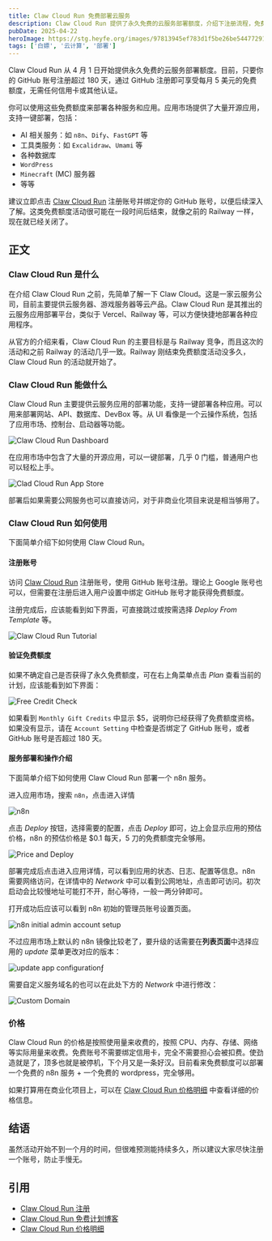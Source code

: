 ```yaml
---
title: Claw Cloud Run 免费部署云服务
description: Claw Cloud Run 提供了永久免费的云服务部署额度，介绍下注册流程，免费策略，以及如何部署、使用等。
pubDate: 2025-04-22
heroImage: https://stg.heyfe.org/images/97813945ef783d1f5be26be544772915a00e026d7be2acbf26d8268a0538dd67.jpg
tags: ['白嫖', '云计算', '部署']
---
```


Claw Cloud Run 从 4 月 1 日开始提供永久免费的云服务部署额度。目前，只要你的 GitHub 账号注册超过 180 天，通过 GitHub 注册即可享受每月 5 美元的免费额度，无需任何信用卡或其他认证。

你可以使用这些免费额度来部署各种服务和应用。应用市场提供了大量开源应用，支持一键部署，包括：

-   AI 相关服务：如 `n8n`、`Dify`、`FastGPT` 等
-   工具类服务：如 `Excalidraw`、`Umami` 等
-   各种数据库
-   `WordPress`
-   `Minecraft` (MC) 服务器
-   等等

建议立即点击 [Claw Cloud Run](https://console.run.claw.cloud/signin?link=DNH1CAF5LX42) 注册账号并绑定你的 GitHub 账号，以便后续深入了解。这类免费额度活动很可能在一段时间后结束，就像之前的 Railway 一样，现在就已经关闭了。

## 正文

### Claw Cloud Run 是什么

在介绍 Claw Cloud Run 之前，先简单了解一下 Claw Cloud。这是一家云服务公司，目前主要提供云服务器、游戏服务器等云产品。Claw Cloud Run 是其推出的云服务应用部署平台，类似于 Vercel、Railway 等，可以方便快捷地部署各种应用程序。

从官方的介绍来看，Claw Cloud Run 的主要目标是与 Railway 竞争，而且这次的活动和之前 Railway 的活动几乎一致。Railway 刚结束免费额度活动没多久，Claw Cloud Run 的活动就开始了。

### Claw Cloud Run 能做什么

Claw Cloud Run 主要提供云服务应用的部署功能，支持一键部署各种应用。可以用来部署网站、API、数据库、DevBox 等。从 UI 看像是一个云操作系统，包括了应用市场、控制台、启动器等功能。

![Claw Cloud Run Dashboard](https://stg.heyfe.org/images/f2136932b2192871ff5b6fec5390f2a39b8b1cffa77043f8f86fb151db52cf74.png)

在应用市场中包含了大量的开源应用，可以一键部署，几乎 0 门槛，普通用户也可以轻松上手。

![Clad Cloud Run App Store](https://stg.heyfe.org/images/731ed1764a83541e028b7c9e3ca19b492d8666f4c37b5076590e087a879321b6.png)

部署后如果需要公网服务也可以直接访问，对于非商业化项目来说是相当够用了。

### Claw Cloud Run 如何使用

下面简单介绍下如何使用 Claw Cloud Run。

#### 注册账号

访问 [Claw Cloud Run](https://console.run.claw.cloud/signin?link=DNH1CAF5LX42) 注册账号，使用 GitHub 账号注册。理论上 Google 账号也可以，但需要在注册后进入用户设置中绑定 GitHub 账号才能获得免费额度。

注册完成后，应该能看到如下界面，可直接跳过或按需选择 _Deploy From Template_ 等。

![Claw Cloud Run Tutorial](https://stg.heyfe.org/images/df0bb6c47c9d1905a3b4afadf234b59b633dcf3b3d940e1cb7134f100553c396.png)

#### 验证免费额度

如果不确定自己是否获得了永久免费额度，可在右上角菜单点击 _Plan_ 查看当前的计划，应该能看到如下界面：

![Free Credit Check](https://stg.heyfe.org/images/20c09b836cc4725ac4f35c72fb08482cda1e61e71bec021005700a8017296cbe.png)

如果看到 `Monthly Gift Credits` 中显示 $5，说明你已经获得了免费额度资格。如果没有显示，请在 `Account Setting` 中检查是否绑定了 GitHub 账号，或者 GitHub 账号是否超过 180 天。

#### 服务部署和操作介绍

下面简单介绍下如何使用 Claw Cloud Run 部署一个 n8n 服务。

进入应用市场，搜索 `n8n`，点击进入详情

![n8n](https://stg.heyfe.org/images/733146ba129394f1d63eca81a4af0e9383fc9d8aaaff9e6ab3afdcd34a7423b3.png)

点击 _Deploy_ 按钮，选择需要的配置，点击 _Deploy_ 即可，边上会显示应用的预估价格，n8n 的预估价格是 $0.1 每天，5 刀的免费额度完全够用。

![Price and Deploy](https://stg.heyfe.org/images/5a98ca9270fab80a7837fcc64a1ea25b4f5ecb2f543147923c8c9a4f96643a7f.png)

部署完成后点击进入应用详情，可以看到应用的状态、日志、配置等信息。n8n 需要网络访问，在详情中的 _Network_ 中可以看到公网地址，点击即可访问。初次启动会比较慢地址可能打不开，耐心等待，一般一两分钟即可。

打开成功后应该可以看到 n8n 初始的管理员账号设置页面。

![n8n initial admin account setup](https://stg.heyfe.org/images/70551f4a9cba4c2fc31ca39ff544287743985944067e3e4b93e4708fb3175dbd.png)

不过应用市场上默认的 n8n 镜像比较老了，要升级的话需要在**列表页面**中选择应用的 _update_ 菜单更改对应的版本：

![update app configurationƒ](https://stg.heyfe.org/images/6936f58b90a961889cc62a5d7b0e14fc4587dd5d4b08d8b45b13198752596f7f.png)

需要自定义服务域名的也可以在此处下方的 _Network_ 中进行修改：

![Custom Domain](https://stg.heyfe.org/images/35605df6284264d6539968503d53052a66c7532835dd5d5a716fe697b384e0fa.png)

### 价格

Claw Cloud Run 的价格是按照使用量来收费的，按照 CPU、内存、存储、网络等实际用量来收费。免费账号不需要绑定信用卡，完全不需要担心会被扣费。使劲造就是了，顶多也就是被停机，下个月又是一条好汉。目前看来免费额度可以部署一个免费的 n8n 服务 + 一个免费的 wordpress，完全够用。

如果打算用在商业化项目上，可以在 [Claw Cloud Run 价格明细](https://run.claw.cloud/pricing) 中查看详细的价格信息。

## 结语

虽然活动开始不到一个月的时间，但很难预测能持续多久，所以建议大家尽快注册一个账号，防止手慢无。

## 引用

-   [Claw Cloud Run 注册](https://console.run.claw.cloud/signin?link=DNH1CAF5LX42)
-   [Claw Cloud Run 免费计划博客](https://blog.run.claw.cloud/88/)
-   [Claw Cloud Run 价格明细](https://run.claw.cloud/pricing)
